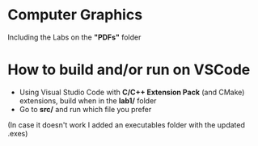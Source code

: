 # Computer Graphics

Including the Labs on the **"PDFs"** folder

# How to build and/or run on VSCode

- Using Visual Studio Code with **C/C++ Extension Pack** (and CMake) extensions, build when in the **lab1/** folder
- Go to **src/** and run which file you prefer

(In case it doesn't work I added an executables folder with the updated .exes)
